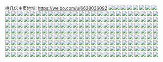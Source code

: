 桃几亿主页地址: https://weibo.com/u/6628036092 
![](https://wx4.sinaimg.cn/mw2000/007eyyXWgy1h93p49tpj3j31sc2dsqv5.jpg) 
![](https://wx4.sinaimg.cn/mw2000/007eyyXWgy1h93i1qfabaj32c0340kjm.jpg) 
![](https://wx4.sinaimg.cn/mw2000/007eyyXWgy1h93i1mjfn7j32c0340x6p.jpg) 
![](https://wx4.sinaimg.cn/mw2000/007eyyXWly1h91eimy2yoj327u2rtu0y.jpg) 
![](https://wx4.sinaimg.cn/mw2000/007eyyXWly1h91eallg2hj32c0340qv6.jpg) 
![](https://wx4.sinaimg.cn/mw2000/007eyyXWly1h91eafhv06j32c03401l0.jpg) 
![](https://wx4.sinaimg.cn/mw2000/007eyyXWly1h91eaa4r5hj32c0340kjm.jpg) 
![](https://wx4.sinaimg.cn/mw2000/007eyyXWly1h91eahyopcj32c0340qv6.jpg) 
![](https://wx4.sinaimg.cn/mw2000/007eyyXWly1h91eajps30j32c03401kz.jpg) 
![](https://wx4.sinaimg.cn/mw2000/007eyyXWly1h91eanft76j32c03407wj.jpg) 
![](https://wx4.sinaimg.cn/mw2000/007eyyXWly1h91eapc2tej32c0340x6q.jpg) 
![](https://wx4.sinaimg.cn/mw2000/007eyyXWly1h91ead71mmj32c0340e82.jpg) 
![](https://wx4.sinaimg.cn/mw2000/007eyyXWly1h903qimm1oj327v2yhu0y.jpg) 
![](https://wx4.sinaimg.cn/mw2000/007eyyXWly1h903qd11vrj32c0340npd.jpg) 
![](https://wx4.sinaimg.cn/mw2000/007eyyXWly1h903qbx6vhj32c0340x6p.jpg) 
![](https://wx4.sinaimg.cn/mw2000/007eyyXWly1h903qar98rj32c03407wi.jpg) 
![](https://wx4.sinaimg.cn/mw2000/007eyyXWly1h903q9c2t1j32c0340e82.jpg) 
![](https://wx4.sinaimg.cn/mw2000/007eyyXWly1h903qeda7ij32c0340e82.jpg) 
![](https://wx4.sinaimg.cn/mw2000/007eyyXWly1h8rz9375bpj31sc2dse82.jpg) 
![](https://wx4.sinaimg.cn/mw2000/007eyyXWly1h8rz98o1bpj32c0340kjm.jpg) 
![](https://wx4.sinaimg.cn/mw2000/007eyyXWly1h8rz90kxwkj329s312npe.jpg) 
![](https://wx4.sinaimg.cn/mw2000/007eyyXWly1h8rz9bl9hpj31zm2nikjm.jpg) 
![](https://wx4.sinaimg.cn/mw2000/007eyyXWly1h8rz9l6su0j32c0340e83.jpg) 
![](https://wx4.sinaimg.cn/mw2000/007eyyXWly1h8rz9i0g2uj32c0340b2a.jpg) 
![](https://wx4.sinaimg.cn/mw2000/007eyyXWly1h8rz9dqmtmj32c0340npe.jpg) 
![](https://wx4.sinaimg.cn/mw2000/007eyyXWly1h8rz9jdm9oj32c0340x6p.jpg) 
![](https://wx4.sinaimg.cn/mw2000/007eyyXWly1h8pitbshshj31ne2777wh.jpg) 
![](https://wx4.sinaimg.cn/mw2000/007eyyXWly1h8pitb49cej31jg21y4qm.jpg) 
![](https://wx4.sinaimg.cn/mw2000/007eyyXWly1h8pitcyhgaj32c03404qq.jpg) 
![](https://wx4.sinaimg.cn/mw2000/007eyyXWgy1h8ky2bnsmkj30wi1yc4qq.jpg) 
![](https://wx4.sinaimg.cn/mw2000/007eyyXWgy1h8ky2lclswj30wi1yc4qq.jpg) 
![](https://wx4.sinaimg.cn/mw2000/007eyyXWly1h8k0jucomaj31sc2dsquw.jpg) 
![](https://wx4.sinaimg.cn/mw2000/007eyyXWly1h8k0h57ulfj31sc2dstyt.jpg) 
![](https://wx4.sinaimg.cn/mw2000/007eyyXWly1h8k0h4ajbkj31sc2ds4qp.jpg) 
![](https://wx4.sinaimg.cn/mw2000/007eyyXWly1h8k0hd7z3nj31sc2ds1kx.jpg) 
![](https://wx4.sinaimg.cn/mw2000/007eyyXWly1h8k0hasbkhj30wi1ycu0x.jpg) 
![](https://wx4.sinaimg.cn/mw2000/007eyyXWly1h8ggq6iku9j30u014048e.jpg) 
![](https://wx4.sinaimg.cn/mw2000/007eyyXWly1h8ggq6vgabj30u0140q77.jpg) 
![](https://wx4.sinaimg.cn/mw2000/007eyyXWgy1h8f0oazciqj32c0340kjm.jpg) 
![](https://wx4.sinaimg.cn/mw2000/007eyyXWgy1h8f0o8bw5gj32c0340b2a.jpg) 
![](https://wx4.sinaimg.cn/mw2000/007eyyXWgy1h8f0o9046lj30w91wn187.jpg) 
![](https://wx4.sinaimg.cn/mw2000/007eyyXWly1h87dlutskuj30u0140ajk.jpg) 
![](https://wx4.sinaimg.cn/mw2000/007eyyXWly1h87dlrgufej30u01407bl.jpg) 
![](https://wx4.sinaimg.cn/mw2000/007eyyXWly1h87dlu76bjj30u0140jwo.jpg) 
![](https://wx4.sinaimg.cn/mw2000/007eyyXWly1h87dlsebxtj30u0140q8w.jpg) 
![](https://wx4.sinaimg.cn/mw2000/007eyyXWly1h87dlqvgqlj30u0140qj5.jpg) 
![](https://wx4.sinaimg.cn/mw2000/007eyyXWly1h87dlwhsqwj30u0140k3j.jpg) 
![](https://wx4.sinaimg.cn/mw2000/007eyyXWly1h87dltrx6fj30u0140ahe.jpg) 
![](https://wx4.sinaimg.cn/mw2000/007eyyXWly1h87dlxajvrj30u0140agz.jpg) 
![](https://wx4.sinaimg.cn/mw2000/007eyyXWly1h87dn4esnqj30u014045n.jpg) 
![](https://wx4.sinaimg.cn/mw2000/007eyyXWgy1h83w1quchtj30wi1ls4qp.jpg) 
![](https://wx4.sinaimg.cn/mw2000/007eyyXWgy1h83w1pjc4tj32c0340npe.jpg) 
![](https://wx4.sinaimg.cn/mw2000/007eyyXWgy1h83w1t9yscj32c0340npf.jpg) 
![](https://wx4.sinaimg.cn/mw2000/007eyyXWgy1h83l4p7rq7j30u0140gt0.jpg) 
![](https://wx4.sinaimg.cn/mw2000/007eyyXWgy1h83l4j5yuvj30u01hcaje.jpg) 
![](https://wx4.sinaimg.cn/mw2000/007eyyXWgy1h83l4k7lw8j30u01hcdol.jpg) 
![](https://wx4.sinaimg.cn/mw2000/007eyyXWgy1h83l4mqn8nj30u0140ag2.jpg) 
![](https://wx4.sinaimg.cn/mw2000/007eyyXWgy1h83l4ne5dcj30u0140gsx.jpg) 
![](https://wx4.sinaimg.cn/mw2000/007eyyXWgy1h83l4la1f7j30u0140jww.jpg) 
![](https://wx4.sinaimg.cn/mw2000/007eyyXWgy1h83l4i9y1kj30u0140tgc.jpg) 
![](https://wx4.sinaimg.cn/mw2000/007eyyXWgy1h83l4ocqnpj30u0140dod.jpg) 
![](https://wx4.sinaimg.cn/mw2000/007eyyXWgy1h83l4lzsr5j30u0140jwr.jpg) 
![](https://wx4.sinaimg.cn/mw2000/007eyyXWgy1h83l2n275wj30u01400xk.jpg) 
![](https://wx4.sinaimg.cn/mw2000/007eyyXWgy1h83l2odnnnj30u0140dr9.jpg) 
![](https://wx4.sinaimg.cn/mw2000/007eyyXWgy1h83l2pk9f4j30u0140grh.jpg) 
![](https://wx4.sinaimg.cn/mw2000/007eyyXWgy1h83l2p18qlj30u0140jx5.jpg) 
![](https://wx4.sinaimg.cn/mw2000/007eyyXWgy1h83l2nk3p4j30u0140jyy.jpg) 
![](https://wx4.sinaimg.cn/mw2000/007eyyXWgy1h83l2q6q2cj30u0140gs4.jpg) 
![](https://wx4.sinaimg.cn/mw2000/007eyyXWgy1h83l2m2t64j30u014048p.jpg) 
![](https://wx4.sinaimg.cn/mw2000/007eyyXWgy1h83l2rntltj30u0140q79.jpg) 
![](https://wx4.sinaimg.cn/mw2000/007eyyXWgy1h83l2qq2t5j30u0140wn7.jpg) 
![](https://wx4.sinaimg.cn/mw2000/007eyyXWgy1h83kzzwjuyj30u0140k1v.jpg) 
![](https://wx4.sinaimg.cn/mw2000/007eyyXWgy1h83l03917xj30u0140gvl.jpg) 
![](https://wx4.sinaimg.cn/mw2000/007eyyXWgy1h83l08jqzbj30u0140gwy.jpg) 
![](https://wx4.sinaimg.cn/mw2000/007eyyXWgy1h83l00eo5mj30u014045o.jpg) 
![](https://wx4.sinaimg.cn/mw2000/007eyyXWgy1h83l03wapej30u0140grk.jpg) 
![](https://wx4.sinaimg.cn/mw2000/007eyyXWgy1h83l02lej2j30u0140tfk.jpg) 
![](https://wx4.sinaimg.cn/mw2000/007eyyXWgy1h83l05z2avj30u0140499.jpg) 
![](https://wx4.sinaimg.cn/mw2000/007eyyXWgy1h83l04grlej30u0140ahr.jpg) 
![](https://wx4.sinaimg.cn/mw2000/007eyyXWgy1h83l06s1jij30u0140q8p.jpg) 
![](https://wx4.sinaimg.cn/mw2000/007eyyXWgy1h83kvio7y2j30u0140aj3.jpg) 
![](https://wx4.sinaimg.cn/mw2000/007eyyXWgy1h83kvj54b0j30u014079i.jpg) 
![](https://wx4.sinaimg.cn/mw2000/007eyyXWgy1h83kvjzumkj30u0140h23.jpg) 
![](https://wx4.sinaimg.cn/mw2000/007eyyXWgy1h83ksv61l3j30u0140tej.jpg) 
![](https://wx4.sinaimg.cn/mw2000/007eyyXWgy1h83ksw5h31j30u0140thh.jpg) 
![](https://wx4.sinaimg.cn/mw2000/007eyyXWgy1h83jszndm5j30u014048o.jpg) 
![](https://wx4.sinaimg.cn/mw2000/007eyyXWgy1h83jt37x2yj30u0140h4i.jpg) 
![](https://wx4.sinaimg.cn/mw2000/007eyyXWgy1h83jt1nxwbj30u0140dod.jpg) 
![](https://wx4.sinaimg.cn/mw2000/007eyyXWgy1h83jt3y3rdj30u0140agl.jpg) 
![](https://wx4.sinaimg.cn/mw2000/007eyyXWgy1h83jq2osjyj30u0140aif.jpg) 
![](https://wx4.sinaimg.cn/mw2000/007eyyXWgy1h83jq3y28ij30u013z44e.jpg) 
![](https://wx4.sinaimg.cn/mw2000/007eyyXWgy1h83jq5gy3oj30u014049c.jpg) 
![](https://wx4.sinaimg.cn/mw2000/007eyyXWgy1h83jqstybwj30u0140485.jpg) 
![](https://wx4.sinaimg.cn/mw2000/007eyyXWgy1h83jqth0pvj30u0140ai5.jpg) 
![](https://wx4.sinaimg.cn/mw2000/007eyyXWgy1h83jo5q43hj30u0140tj0.jpg) 
![](https://wx4.sinaimg.cn/mw2000/007eyyXWgy1h83jo379crj30u01407g6.jpg) 
![](https://wx4.sinaimg.cn/mw2000/007eyyXWgy1h83jo6vpopj30u01407aa.jpg) 
![](https://wx4.sinaimg.cn/mw2000/007eyyXWgy1h83jo7su82j30u0140qbv.jpg) 
![](https://wx4.sinaimg.cn/mw2000/007eyyXWgy1h83joac5gaj30u014044a.jpg) 
![](https://wx4.sinaimg.cn/mw2000/007eyyXWgy1h83jo4ci4rj30u0140doy.jpg) 
![](https://wx4.sinaimg.cn/mw2000/007eyyXWgy1h83jhoxgivj30u01407cu.jpg) 
![](https://wx4.sinaimg.cn/mw2000/007eyyXWgy1h83jhlktpdj30u013ztgh.jpg) 
![](https://wx4.sinaimg.cn/mw2000/007eyyXWgy1h83jhm8mfsj30u0140dnv.jpg) 
![](https://wx4.sinaimg.cn/mw2000/007eyyXWgy1h83jlsg2i7j30u0140wod.jpg) 
![](https://wx4.sinaimg.cn/mw2000/007eyyXWgy1h83j74fgzfj30u0140gtu.jpg) 
![](https://wx4.sinaimg.cn/mw2000/007eyyXWgy1h83jb2iknpj30u0140aj4.jpg) 
![](https://wx4.sinaimg.cn/mw2000/007eyyXWgy1h83iv4ydc1j30u0140qfx.jpg) 
![](https://wx4.sinaimg.cn/mw2000/007eyyXWgy1h83iv6ns84j30u0141tlz.jpg) 
![](https://wx4.sinaimg.cn/mw2000/007eyyXWgy1h83ina4edpj30u0140gtn.jpg) 
![](https://wx4.sinaimg.cn/mw2000/007eyyXWgy1h83in94zmvj30u0140jzu.jpg) 
![](https://wx4.sinaimg.cn/mw2000/007eyyXWgy1h83ikktslaj31sc2dsb2a.jpg) 
![](https://wx4.sinaimg.cn/mw2000/007eyyXWgy1h83ik6q6k4j32c03401l0.jpg) 
![](https://wx4.sinaimg.cn/mw2000/007eyyXWgy1h83ijwqqclj32c0340e82.jpg) 
![](https://wx4.sinaimg.cn/mw2000/007eyyXWgy1h83ikhb854j32c0340npg.jpg) 
![](https://wx4.sinaimg.cn/mw2000/007eyyXWgy1h83ijz1oakj31xe2kiu0x.jpg) 
![](https://wx4.sinaimg.cn/mw2000/007eyyXWgy1h83i9ob4bxj316o22zb29.jpg) 
![](https://wx4.sinaimg.cn/mw2000/007eyyXWgy1h83ia1o14tj3280340kjl.jpg) 
![](https://wx4.sinaimg.cn/mw2000/007eyyXWgy1h83i9vs2m4j32c0340b2a.jpg) 
![](https://wx4.sinaimg.cn/mw2000/007eyyXWgy1h83i9xrp6oj32c0340b29.jpg) 
![](https://wx4.sinaimg.cn/mw2000/007eyyXWgy1h83ia0cbc4j32c0340b2a.jpg) 
![](https://wx4.sinaimg.cn/mw2000/007eyyXWgy1h83hib83zej30u0140n5d.jpg) 
![](https://wx4.sinaimg.cn/mw2000/007eyyXWgy1h83hi8lf6pj30u0140gsa.jpg) 
![](https://wx4.sinaimg.cn/mw2000/007eyyXWgy1h83hi9z03sj30u0140qan.jpg) 
![](https://wx4.sinaimg.cn/mw2000/007eyyXWgy1h83hi79j1ij30u0140gqf.jpg) 
![](https://wx4.sinaimg.cn/mw2000/007eyyXWgy1h83hidl0ekj30u0140qb5.jpg) 
![](https://wx4.sinaimg.cn/mw2000/007eyyXWgy1h83hieiovhj30u0140n1f.jpg) 
![](https://wx4.sinaimg.cn/mw2000/007eyyXWgy1h83h5pmle2j30u01407e6.jpg) 
![](https://wx4.sinaimg.cn/mw2000/007eyyXWgy1h83h5mpehpj30u0140thq.jpg) 
![](https://wx4.sinaimg.cn/mw2000/007eyyXWgy1h83h5thwp1j30u014042n.jpg) 
![](https://wx4.sinaimg.cn/mw2000/007eyyXWgy1h83h5xs5kpj30u014044g.jpg) 
![](https://wx4.sinaimg.cn/mw2000/007eyyXWgy1h83h5wcl5uj30u01400zg.jpg) 
![](https://wx4.sinaimg.cn/mw2000/007eyyXWgy1h83h5s0pyxj30u0140grz.jpg) 
![](https://wx4.sinaimg.cn/mw2000/007eyyXWgy1h83gt7sr1jj30u0140dt3.jpg) 
![](https://wx4.sinaimg.cn/mw2000/007eyyXWgy1h83gsyzb8pj30u0140jzl.jpg) 
![](https://wx4.sinaimg.cn/mw2000/007eyyXWgy1h83gtq1oslj30p40xik0r.jpg) 
![](https://wx4.sinaimg.cn/mw2000/007eyyXWgy1h83gtn96q4j30te1374h4.jpg) 
![](https://wx4.sinaimg.cn/mw2000/007eyyXWgy1h83gt5jvjej30u0140apz.jpg) 
![](https://wx4.sinaimg.cn/mw2000/007eyyXWgy1h83gtcgidlj30u0140191.jpg) 
![](https://wx4.sinaimg.cn/mw2000/007eyyXWgy1h83gt3qoobj30u0140dpp.jpg) 
![](https://wx4.sinaimg.cn/mw2000/007eyyXWgy1h83gpeldi3j30u0140guf.jpg) 
![](https://wx4.sinaimg.cn/mw2000/007eyyXWgy1h83gp6xu9ij30u0140dyu.jpg) 
![](https://wx4.sinaimg.cn/mw2000/007eyyXWgy1h83gpbm0nsj30u0140jxo.jpg) 
![](https://wx4.sinaimg.cn/mw2000/007eyyXWgy1h83gp8f1bsj30u0140k5c.jpg) 
![](https://wx4.sinaimg.cn/mw2000/007eyyXWgy1h83gpd7l08j30u0140tnt.jpg) 
![](https://wx4.sinaimg.cn/mw2000/007eyyXWgy1h83gpa8dopj30u01407h8.jpg) 
![](https://wx4.sinaimg.cn/mw2000/007eyyXWgy1h835pnhcqyj30u0140drp.jpg) 
![](https://wx4.sinaimg.cn/mw2000/007eyyXWgy1h835pligc4j30u0140qij.jpg) 
![](https://wx4.sinaimg.cn/mw2000/007eyyXWgy1h835pjji7zj30u0140grv.jpg) 
![](https://wx4.sinaimg.cn/mw2000/007eyyXWgy1h835phvz2bj31400u0k12.jpg) 
![](https://wx4.sinaimg.cn/mw2000/007eyyXWgy1h835pkeuptj30u0140wnt.jpg) 
![](https://wx4.sinaimg.cn/mw2000/007eyyXWgy1h835pmh7hhj30u0140gt6.jpg) 
![](https://wx4.sinaimg.cn/mw2000/007eyyXWgy1h834q4ee3cj30tw13vdme.jpg) 
![](https://wx4.sinaimg.cn/mw2000/007eyyXWgy1h834pwojfbj30u0140qa0.jpg) 
![](https://wx4.sinaimg.cn/mw2000/007eyyXWgy1h835lfk86uj30u0140drc.jpg) 
![](https://wx4.sinaimg.cn/mw2000/007eyyXWgy1h834pxjn1rj30u0140tfl.jpg) 
![](https://wx4.sinaimg.cn/mw2000/007eyyXWgy1h823u0u3dlj30u0140n35.jpg) 
![](https://wx4.sinaimg.cn/mw2000/007eyyXWgy1h823tuw2ddj30u01400yw.jpg) 
![](https://wx4.sinaimg.cn/mw2000/007eyyXWgy1h823twxid9j30u0140qat.jpg) 
![](https://wx4.sinaimg.cn/mw2000/007eyyXWgy1h823tyamrwj30u01400y4.jpg) 
![](https://wx4.sinaimg.cn/mw2000/007eyyXWgy1h811oxfpavj30u0140tfy.jpg) 
![](https://wx4.sinaimg.cn/mw2000/007eyyXWgy1h811p1zscoj30u01407fi.jpg) 
![](https://wx4.sinaimg.cn/mw2000/007eyyXWgy1h812fq2e5lj30u01407g3.jpg) 
![](https://wx4.sinaimg.cn/mw2000/007eyyXWgy1h8019doovuj30u0140wot.jpg) 
![](https://wx4.sinaimg.cn/mw2000/007eyyXWgy1h801cz7ecxj30u0141ahr.jpg) 
![](https://wx4.sinaimg.cn/mw2000/007eyyXWgy1h8019ecs3gj30u0140n25.jpg) 
![](https://wx4.sinaimg.cn/mw2000/007eyyXWgy1h7ypde6vhaj30u0140teg.jpg) 
![](https://wx4.sinaimg.cn/mw2000/007eyyXWgy1h7ypddnpyqj30u014n79t.jpg) 
![](https://wx4.sinaimg.cn/mw2000/007eyyXWgy1h7ypdaplgrj30u014g43w.jpg) 
![](https://wx4.sinaimg.cn/mw2000/007eyyXWgy1h7xo3u3vtlj30u0140q8f.jpg) 
![](https://wx4.sinaimg.cn/mw2000/007eyyXWgy1h7xo20fwy0j30u0140q8a.jpg) 
![](https://wx4.sinaimg.cn/mw2000/007eyyXWgy1h7xo1z07dlj30u0140grv.jpg) 
![](https://wx4.sinaimg.cn/mw2000/007eyyXWgy1h7xo3uqmv2j30u0140jxc.jpg) 
![](https://wx4.sinaimg.cn/mw2000/007eyyXWly1h7wcsiecszj30u0140ahl.jpg) 
![](https://wx4.sinaimg.cn/mw2000/007eyyXWgy1h7vb8qinxjj32c03404qr.jpg) 
![](https://wx4.sinaimg.cn/mw2000/007eyyXWly1h7tiblwwd2j30u0140gv2.jpg) 
![](https://wx4.sinaimg.cn/mw2000/007eyyXWly1h7tibo9s7tj30u0140wn9.jpg) 
![](https://wx4.sinaimg.cn/mw2000/007eyyXWly1h7tibs3dzxj30u0140gve.jpg) 
![](https://wx4.sinaimg.cn/mw2000/007eyyXWly1h7tic1bk9zj30u0140n3z.jpg) 
![](https://wx4.sinaimg.cn/mw2000/007eyyXWly1h7tic21x78j30u0140dlc.jpg) 
![](https://wx4.sinaimg.cn/mw2000/007eyyXWgy1h7t1619oqdj32c03401ky.jpg) 
![](https://wx4.sinaimg.cn/mw2000/007eyyXWgy1h7t16463k7j32c034w1ky.jpg) 
![](https://wx4.sinaimg.cn/mw2000/007eyyXWgy1h7t167azk8j32c0340b2a.jpg) 
![](https://wx4.sinaimg.cn/mw2000/007eyyXWly1h7rmdzf5dfj30u014014q.jpg) 
![](https://wx4.sinaimg.cn/mw2000/007eyyXWly1h7rmuu7ysvj30u0140gvs.jpg) 
![](https://wx4.sinaimg.cn/mw2000/007eyyXWly1h7rmh3q3fxj30ts13pwjt.jpg) 
![](https://wx4.sinaimg.cn/mw2000/007eyyXWly1h7rme0ajpxj30u0140afm.jpg) 
![](https://wx4.sinaimg.cn/mw2000/007eyyXWly1h7rmdujd5ij30u014bgv3.jpg) 
![](https://wx4.sinaimg.cn/mw2000/007eyyXWly1h7rmg2uw9jj30u0140am7.jpg) 
![](https://wx4.sinaimg.cn/mw2000/007eyyXWly1h7qodgre57j30u017wdlz.jpg) 
![](https://wx4.sinaimg.cn/mw2000/007eyyXWly1h7qodiq0zlj30u0190wu5.jpg) 
![](https://wx4.sinaimg.cn/mw2000/007eyyXWly1h7pe4vv7nwj30u0140n40.jpg) 
![](https://wx4.sinaimg.cn/mw2000/007eyyXWly1h7pe4ww7yqj30u0140qa7.jpg) 
![](https://wx4.sinaimg.cn/mw2000/007eyyXWly1h7pe4wcac0j30u0140qhe.jpg) 
![](https://wx4.sinaimg.cn/mw2000/007eyyXWly1h7oxjwb37wj313j0tngux.jpg) 
![](https://wx4.sinaimg.cn/mw2000/007eyyXWly1h7oxk20lpyj313b0thajw.jpg) 
![](https://wx4.sinaimg.cn/mw2000/007eyyXWly1h7oxjjq87ij30u00u00wv.jpg) 
![](https://wx4.sinaimg.cn/mw2000/007eyyXWly1h7oxn0gn24j30u00u0aed.jpg) 
![](https://wx4.sinaimg.cn/mw2000/007eyyXWly1h7oxjc1zq5j30t312t45z.jpg) 
![](https://wx4.sinaimg.cn/mw2000/007eyyXWly1h7oxojuycyj31370tetfh.jpg) 
![](https://wx4.sinaimg.cn/mw2000/007eyyXWly1h7ox311f85j30u0140q9v.jpg) 
![](https://wx4.sinaimg.cn/mw2000/007eyyXWly1h7ox48e6oqj30u0140q6y.jpg) 
![](https://wx4.sinaimg.cn/mw2000/007eyyXWly1h7ox0qcnw4j30u0140gs0.jpg) 
![](https://wx4.sinaimg.cn/mw2000/007eyyXWly1h7ox0mts0fj30u0140n5b.jpg) 
![](https://wx4.sinaimg.cn/mw2000/007eyyXWly1h7ox0md35aj30u0140qap.jpg) 
![](https://wx4.sinaimg.cn/mw2000/007eyyXWly1h7oxbbauwtj30u0140n5z.jpg) 
![](https://wx4.sinaimg.cn/mw2000/007eyyXWly1h7ox0paiq9j30u014010h.jpg) 
![](https://wx4.sinaimg.cn/mw2000/007eyyXWly1h7ox0opoz8j30u0140k1x.jpg) 
![](https://wx4.sinaimg.cn/mw2000/007eyyXWly1h7oxbe39gmj30u0140118.jpg) 

